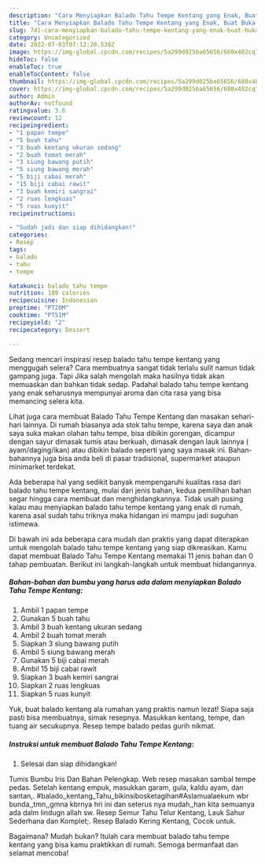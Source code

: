 ```yaml
---
description: "Cara Menyiapkan Balado Tahu Tempe Kentang yang Enak, Buat Buka Puasa}"
title: "Cara Menyiapkan Balado Tahu Tempe Kentang yang Enak, Buat Buka Puasa}"
slug: 741-cara-menyiapkan-balado-tahu-tempe-kentang-yang-enak-buat-buka-puasa
category: Uncategorized
date: 2022-07-03T07:12:20.538Z
image: https://img-global.cpcdn.com/recipes/5a299d025ba65656/680x482cq70/balado-tahu-tempe-kentang-foto-resep-utama.jpg
hideToc: false
enableToc: true
enableTocContent: false
thumbnail: https://img-global.cpcdn.com/recipes/5a299d025ba65656/680x482cq70/balado-tahu-tempe-kentang-foto-resep-utama.jpg
cover: https://img-global.cpcdn.com/recipes/5a299d025ba65656/680x482cq70/balado-tahu-tempe-kentang-foto-resep-utama.jpg
author: Admin
authorAv: notfound
ratingvalue: 3.6
reviewcount: 12
recipeingredient:
- "1 papan tempe"
- "5 buah tahu"
- "3 buah kentang ukuran sedang"
- "2 buah tomat merah"
- "3 siung bawang putih"
- "5 siung bawang merah"
- "5 biji cabai merah"
- "15 biji cabai rawit"
- "3 buah kemiri sangrai"
- "2 ruas lengkuas"
- "5 ruas kunyit"
recipeinstructions:

- "Sudah jadi dan siap dihidangkan!"
categories:
- Resep
tags:
- balado
- tahu
- tempe

katakunci: balado tahu tempe 
nutrition: 189 calories
recipecuisine: Indonesian
preptime: "PT20M"
cooktime: "PT51M"
recipeyield: "2"
recipecategory: Dessert

---
```



Sedang mencari inspirasi resep balado tahu tempe kentang yang menggugah selera? Cara membuatnya sangat tidak terlalu sulit namun tidak gampang juga. Tapi Jika salah mengolah maka hasilnya tidak akan memuaskan dan bahkan tidak sedap. Padahal balado tahu tempe kentang yang enak seharusnya mempunyai aroma dan cita rasa yang bisa memancing selera kita.


Lihat juga cara membuat Balado Tahu Tempe Kentang dan masakan sehari-hari lainnya. Di rumah biasanya ada stok tahu tempe, karena saya dan anak saya suka makan olahan tahu tempe, bisa dibikin gorengan, dicampur dengan sayur dimasak tumis atau berkuah, dimasak dengan lauk lainnya ( ayam/daging/ikan) atau dibikin balado seperti yang saya masak ini. Bahan-bahannya juga bisa anda beli di pasar tradisional, supermarket ataupun minimarket terdekat.

Ada beberapa hal yang sedikit banyak mempengaruhi kualitas rasa dari balado tahu tempe kentang, mulai dari jenis bahan, kedua pemilihan bahan segar hingga cara membuat dan menghidangkannya. Tidak usah pusing kalau mau menyiapkan balado tahu tempe kentang yang enak di rumah, karena asal sudah tahu triknya maka hidangan ini mampu jadi suguhan istimewa.


Di bawah ini ada beberapa cara mudah dan praktis yang dapat diterapkan untuk mengolah balado tahu tempe kentang yang siap dikreasikan. Kamu dapat membuat Balado Tahu Tempe Kentang memakai 11 jenis bahan dan 0 tahap pembuatan. Berikut ini langkah-langkah untuk membuat hidangannya.

<!--inarticleads1-->

##### Bahan-bahan dan bumbu yang harus ada dalam menyiapkan Balado Tahu Tempe Kentang:

1. Ambil 1 papan tempe
1. Gunakan 5 buah tahu
1. Ambil 3 buah kentang ukuran sedang
1. Ambil 2 buah tomat merah
1. Siapkan 3 siung bawang putih
1. Ambil 5 siung bawang merah
1. Gunakan 5 biji cabai merah
1. Ambil 15 biji cabai rawit
1. Siapkan 3 buah kemiri sangrai
1. Siapkan 2 ruas lengkuas
1. Siapkan 5 ruas kunyit


Yuk, buat balado kentang ala rumahan yang praktis namun lezat! Siapa saja pasti bisa membuatnya, simak resepnya. Masukkan kentang, tempe, dan tuang air secukupnya. Resep tempe balado pedas gurih nikmat. 

<!--inarticleads2-->

##### Instruksi untuk membuat Balado Tahu Tempe Kentang:


1. Selesai dan siap dihidangkan!

Tumis Bumbu Iris Dan Bahan Pelengkap. Web resep masakan sambal tempe pedas. Setelah kentang empuk, masukkan garam, gula, kaldu ayam, dan santan,. #balado_kentang_Tahu_bikinsibosketagihan#Aslamualaekum wbr bunda,,tmn,,gmna kbrnya hri ini dan seterus nya mudah,,han kita semuanya ada dalm lindugn allah sw. Resep Semur Tahu Telur Kentang, Lauk Sahur Sederhana dan Komplet;. Resep Balado Kering Kentang, Cocok untuk. 

Bagaimana? Mudah bukan? Itulah cara membuat balado tahu tempe kentang yang bisa kamu praktikkan di rumah. Semoga bermanfaat dan selamat mencoba!
